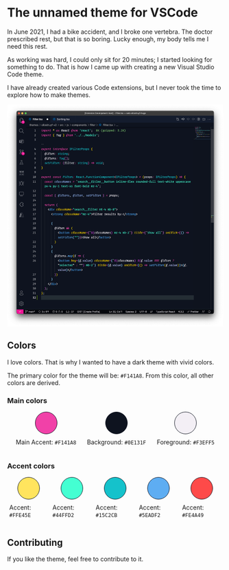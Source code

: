 # The unnamed theme for VSCode

In June 2021, I had a bike accident, and I broke one vertebra. The doctor prescribed rest, but that is so boring. Lucky enough, my body tells me I need this rest. 

As working was hard, I could only sit for 20 minutes; I started looking for something to do. That is how I came up with creating a new Visual Studio Code theme.

I have already created various Code extensions, but I never took the time to explore how to make themes.

![](./assets/sample.png)
## Colors

I love colors. That is why I wanted to have a dark theme with vivid colors. 

The primary color for the theme will be: `#F141A8`. From this color, all other colors are derived.

### Main colors

<div style="display: flex; justify-content: space-evenly; width: 100%">
  <div style="margin: 0 5px;">
    <div style="border-radius: 50%; width: 50px; height: 50px; background: #F141A8; margin: 0 auto; border: 1px solid #0E131F;"></div>
    <p style="margin-top: 10px">Main Accent: <code>#F141A8</code>
  </div>
  <div style="margin: 0 5px;">
    <div style="border-radius: 50%; width: 50px; height: 50px; background: #0E131F; margin: 0 auto; border: 1px solid #0E131F;"></div>
    <p style="margin-top: 10px">Background: <code>#0E131F</code>
  </div>
  <div style="margin: 0 5px;">
    <div style="border-radius: 50%; width: 50px; height: 50px; background: #F3EFF5; margin: 0 auto; border: 1px solid #0E131F;"></div>
    <p style="margin-top: 10px">Foreground: <code>#F3EFF5</code>
  </div>
</div>

### Accent colors

<div style="display: flex; justify-content: space-evenly; width: 100%">
  <div style="margin: 0 5px;">
    <div style="border-radius: 50%; width: 50px; height: 50px; background: #FFE45E; margin: 0 auto; border: 1px solid #0E131F;"></div>
    <p style="margin-top: 10px">Accent: <code>#FFE45E</code>
  </div>
  <div style="margin: 0 5px;">
    <div style="border-radius: 50%; width: 50px; height: 50px; background: #44FFD2; margin: 0 auto; border: 1px solid #0E131F;"></div>
    <p style="margin-top: 10px">Accent: <code>#44FFD2</code>
  </div>
  <div style="margin: 0 5px;">
    <div style="border-radius: 50%; width: 50px; height: 50px; background: #15C2CB; margin: 0 auto; border: 1px solid #0E131F;"></div>
    <p style="margin-top: 10px">Accent: <code>#15C2CB</code>
  </div>
  <div style="margin: 0 5px;">
    <div style="border-radius: 50%; width: 50px; height: 50px; background: #5EADF2; margin: 0 auto; border: 1px solid #0E131F;"></div>
    <p style="margin-top: 10px">Accent: <code>#5EADF2</code>
  </div>
  <div style="margin: 0 5px;">
    <div style="border-radius: 50%; width: 50px; height: 50px; background: #FE4A49; margin: 0 auto; border: 1px solid #0E131F;"></div>
    <p style="margin-top: 10px">Accent: <code>#FE4A49</code>
  </div>
</div>

## Contributing

If you like the theme, feel free to contribute to it.